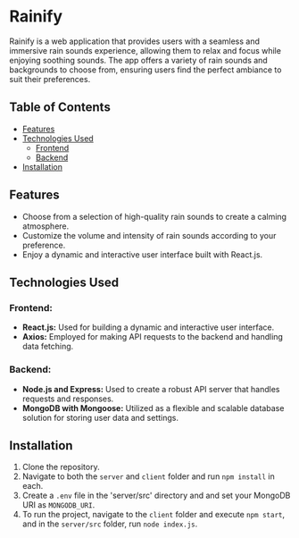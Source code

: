 # Rainify

Rainify is a web application that provides users with a seamless and immersive rain sounds experience, allowing them to relax and focus while enjoying soothing sounds. The app offers a variety of rain sounds and backgrounds to choose from, ensuring users find the perfect ambiance to suit their preferences.

## Table of Contents

- [Features](#features)
- [Technologies Used](#technologies-used)
  - [Frontend](#frontend)
  - [Backend](#backend)
- [Installation](#installation)

## Features

- Choose from a selection of high-quality rain sounds to create a calming atmosphere.
- Customize the volume and intensity of rain sounds according to your preference.
- Enjoy a dynamic and interactive user interface built with React.js.

## Technologies Used

### Frontend:

- **React.js:** Used for building a dynamic and interactive user interface.
- **Axios:** Employed for making API requests to the backend and handling data fetching.

### Backend:

- **Node.js and Express:** Used to create a robust API server that handles requests and responses.
- **MongoDB with Mongoose:** Utilized as a flexible and scalable database solution for storing user data and settings.

## Installation

1. Clone the repository.
2. Navigate to both the `server` and `client` folder and run `npm install` in each.
3. Create a `.env` file in the 'server/src' directory and and set your MongoDB URI as `MONGODB_URI`.
4. To run the project, navigate to the `client` folder and execute `npm start`, and in the `server/src` folder, run `node index.js`.


